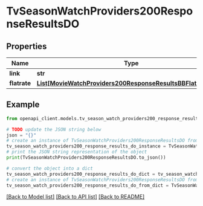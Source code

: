 # TvSeasonWatchProviders200ResponseResultsDO


## Properties

Name | Type | Description | Notes
------------ | ------------- | ------------- | -------------
**link** | **str** |  | [optional] 
**flatrate** | [**List[MovieWatchProviders200ResponseResultsBBFlatrateInner]**](MovieWatchProviders200ResponseResultsBBFlatrateInner.md) |  | [optional] 

## Example

```python
from openapi_client.models.tv_season_watch_providers200_response_results_do import TvSeasonWatchProviders200ResponseResultsDO

# TODO update the JSON string below
json = "{}"
# create an instance of TvSeasonWatchProviders200ResponseResultsDO from a JSON string
tv_season_watch_providers200_response_results_do_instance = TvSeasonWatchProviders200ResponseResultsDO.from_json(json)
# print the JSON string representation of the object
print(TvSeasonWatchProviders200ResponseResultsDO.to_json())

# convert the object into a dict
tv_season_watch_providers200_response_results_do_dict = tv_season_watch_providers200_response_results_do_instance.to_dict()
# create an instance of TvSeasonWatchProviders200ResponseResultsDO from a dict
tv_season_watch_providers200_response_results_do_from_dict = TvSeasonWatchProviders200ResponseResultsDO.from_dict(tv_season_watch_providers200_response_results_do_dict)
```
[[Back to Model list]](../README.md#documentation-for-models) [[Back to API list]](../README.md#documentation-for-api-endpoints) [[Back to README]](../README.md)


